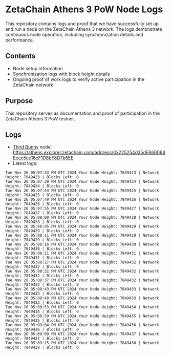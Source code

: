 # ZetaChain Athens 3 PoW Node Logs
This repository contains logs and proof that we have successfully set up and run a node on the ZetaChain Athens 3 network. The logs demonstrate continuous node operation, including synchronization details and performance.

## Contents
- Node setup information
- Synchronization logs with block height details
- Ongoing proof of work logs to verify active participation in the ZetaChain network

## Purpose
This repository serves as documentation and proof of participation in the ZetaChain Athens 3 PoW testnet.

## Logs

- [Third Bunny](https://thirdbunny.xyz/) node: https://athens.explorer.zetachain.com/address/0x225254d35dE666064Eccc5ce16eF1D8bF8D7b5EE
- Latest logs:
```
Tue Nov 26 05:07:33 PM UTC 2024 Your Node Height: 7849423 | Network Height: 7849423 | Blocks Left: 0
Tue Nov 26 05:07:39 PM UTC 2024 Your Node Height: 7849424 | Network Height: 7849424 | Blocks Left: 0
Tue Nov 26 05:07:44 PM UTC 2024 Your Node Height: 7849425 | Network Height: 7849425 | Blocks Left: 0
Tue Nov 26 05:07:49 PM UTC 2024 Your Node Height: 7849426 | Network Height: 7849426 | Blocks Left: 0
Tue Nov 26 05:07:55 PM UTC 2024 Your Node Height: 7849427 | Network Height: 7849427 | Blocks Left: 0
Tue Nov 26 05:08:00 PM UTC 2024 Your Node Height: 7849428 | Network Height: 7849428 | Blocks Left: 0
Tue Nov 26 05:08:05 PM UTC 2024 Your Node Height: 7849429 | Network Height: 7849429 | Blocks Left: 0
Tue Nov 26 05:08:11 PM UTC 2024 Your Node Height: 7849429 | Network Height: 7849429 | Blocks Left: 0
Tue Nov 26 05:08:16 PM UTC 2024 Your Node Height: 7849430 | Network Height: 7849430 | Blocks Left: 0
Tue Nov 26 05:08:21 PM UTC 2024 Your Node Height: 7849431 | Network Height: 7849431 | Blocks Left: 0
Tue Nov 26 05:08:27 PM UTC 2024 Your Node Height: 7849432 | Network Height: 7849432 | Blocks Left: 0
Tue Nov 26 05:08:32 PM UTC 2024 Your Node Height: 7849432 | Network Height: 7849432 | Blocks Left: 0
Tue Nov 26 05:08:37 PM UTC 2024 Your Node Height: 7849432 | Network Height: 7849432 | Blocks Left: 0
Tue Nov 26 05:08:43 PM UTC 2024 Your Node Height: 7849433 | Network Height: 7849433 | Blocks Left: 0
Tue Nov 26 05:08:48 PM UTC 2024 Your Node Height: 7849433 | Network Height: 7849433 | Blocks Left: 0
Tue Nov 26 05:08:53 PM UTC 2024 Your Node Height: 7849434 | Network Height: 7849434 | Blocks Left: 0
Tue Nov 26 05:08:59 PM UTC 2024 Your Node Height: 7849435 | Network Height: 7849435 | Blocks Left: 0
Tue Nov 26 05:09:04 PM UTC 2024 Your Node Height: 7849436 | Network Height: 7849436 | Blocks Left: 0
Tue Nov 26 05:09:09 PM UTC 2024 Your Node Height: 7849437 | Network Height: 7849437 | Blocks Left: 0
Tue Nov 26 05:09:15 PM UTC 2024 Your Node Height: 7849438 | Network Height: 7849438 | Blocks Left: 0
```
